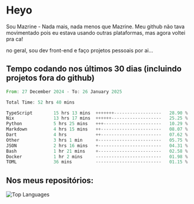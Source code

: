 # Heyo

Sou Mazrine - Nada mais, nada menos que Mazrine.
Meu github não tava movimentado pois eu estava usando outras plataformas, mas agora voltei pra ca!

no geral, sou dev front-end e faço projetos pessoais por ai...


## Tempo codando nos últimos 30 dias (incluindo projetos fora do github)
<!--START_SECTION:waka-->

```rust
From: 27 December 2024 - To: 26 January 2025

Total Time: 52 hrs 40 mins

TypeScript        15 hrs 13 mins  +++++++------------------   28.90 %
Nix               13 hrs 17 mins  ++++++-------------------   25.25 %
Python            5 hrs 25 mins   +++----------------------   10.29 %
Markdown          4 hrs 15 mins   ++-----------------------   08.07 %
Dart              4 hrs           ++-----------------------   07.62 %
Other             3 hrs 1 min     +------------------------   05.75 %
JSON              2 hrs 16 mins   +------------------------   04.31 %
Bash              1 hr 21 mins    +------------------------   02.58 %
Docker            1 hr 2 mins     -------------------------   01.98 %
TOML              36 mins         -------------------------   01.15 %
```

<!--END_SECTION:waka-->

<!--
**Mazrine/Mazrine** is a ✨ _special_ ✨ repository because its `README.md` (this file) appears on your GitHub profile.

Here are some ideas to get you started:

- 🔭 I’m currently working on ...
- 🌱 I’m currently learning ...
- 👯 I’m looking to collaborate on ...
- 🤔 I’m looking for help with ...
- 💬 Ask me about ...
- 📫 How to reach me: ...
- 😄 Pronouns: ...
- ⚡ Fun fact: ...
-->


## Nos meus repositórios:

![Top Languages](https://github-readme-stats.vercel.app/api/top-langs/?username=mazrine&theme=tokyonight&layout=donut&langs_count=10&locale=pt-br)
